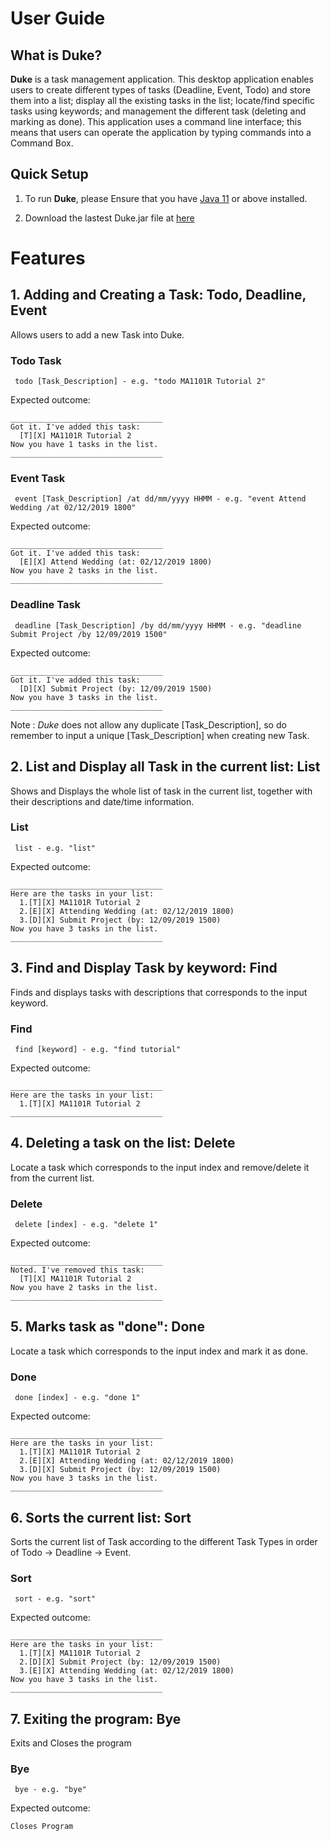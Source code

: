 # User Guide



## What is Duke?
**Duke** is a task management application. This desktop application enables users to
create different types of tasks (Deadline, Event, Todo) and store them into a list; 
display all the existing tasks in the list; locate/find specific tasks using keywords;
and management the different task (deleting and marking as done). This application uses
a command line interface; this means that users can operate the application by typing
commands into a Command Box.



## Quick Setup
1. To run **Duke**, please Ensure that you have [Java 11](https://www.oracle.com/technetwork/java/javase/downloads/jdk11-downloads-5066655.html) or above installed.

1. Download the lastest Duke.jar file at [here](https://github.com/shihaoyap/duke/releases)



# Features

## 1. Adding and Creating a Task: Todo, Deadline, Event
Allows users to add a new Task into Duke.

### Todo Task
	
	 todo [Task_Description] - e.g. "todo MA1101R Tutorial 2"


Expected outcome:
```
__________________________________
Got it. I've added this task:
  [T][X] MA1101R Tutorial 2
Now you have 1 tasks in the list.
__________________________________
```

### Event Task
	
	 event [Task_Description] /at dd/mm/yyyy HHMM - e.g. "event Attend Wedding /at 02/12/2019 1800"

Expected outcome:
```
__________________________________
Got it. I've added this task:
  [E][X] Attend Wedding (at: 02/12/2019 1800)
Now you have 2 tasks in the list.
__________________________________
```

### Deadline Task
	
	 deadline [Task_Description] /by dd/mm/yyyy HHMM - e.g. "deadline Submit Project /by 12/09/2019 1500"

Expected outcome:
```
__________________________________
Got it. I've added this task:
  [D][X] Submit Project (by: 12/09/2019 1500)
Now you have 3 tasks in the list.
__________________________________
```
Note : *Duke* does not allow any duplicate [Task_Description], so do remember to input a unique [Task_Description] when
creating new Task.


## 2. List and Display all Task in the current list: List
Shows and Displays the whole list of task in the current list, together with their descriptions and date/time information. 

### List
	
	 list - e.g. "list"

Expected outcome:
```
__________________________________
Here are the tasks in your list:
  1.[T][X] MA1101R Tutorial 2
  2.[E][X] Attending Wedding (at: 02/12/2019 1800)
  3.[D][X] Submit Project (by: 12/09/2019 1500)
Now you have 3 tasks in the list.
__________________________________
```

## 3. Find and Display Task by keyword: Find
Finds and displays tasks with descriptions that corresponds to the input keyword.

### Find
	
	 find [keyword] - e.g. "find tutorial"   

Expected outcome:
```
__________________________________
Here are the tasks in your list:
  1.[T][X] MA1101R Tutorial 2
__________________________________
```

## 4. Deleting a task on the list: Delete
Locate a task which corresponds to the input index and remove/delete it from the current list.

### Delete
	
	 delete [index] - e.g. "delete 1"

Expected outcome:
```
__________________________________
Noted. I've removed this task:
  [T][X] MA1101R Tutorial 2
Now you have 2 tasks in the list.
__________________________________
```

## 5. Marks task as "done": Done
Locate a task which corresponds to the input index and mark it as done.

### Done
	
	 done [index] - e.g. "done 1" 

Expected outcome:
```
__________________________________
Here are the tasks in your list:
  1.[T][X] MA1101R Tutorial 2
  2.[E][X] Attending Wedding (at: 02/12/2019 1800)
  3.[D][X] Submit Project (by: 12/09/2019 1500)
Now you have 3 tasks in the list.
__________________________________
```


## 6. Sorts the current list: Sort
Sorts the current list of Task according to the different Task Types in order of
Todo -> Deadline -> Event.

### Sort
	
	 sort - e.g. "sort" 

Expected outcome:
```
__________________________________
Here are the tasks in your list:
  1.[T][X] MA1101R Tutorial 2
  2.[D][X] Submit Project (by: 12/09/2019 1500)
  3.[E][X] Attending Wedding (at: 02/12/2019 1800)
Now you have 3 tasks in the list.
__________________________________
```

## 7. Exiting the program: Bye
Exits and Closes the program

### Bye
	
	 bye - e.g. "bye"

Expected outcome:
```
Closes Program
```

